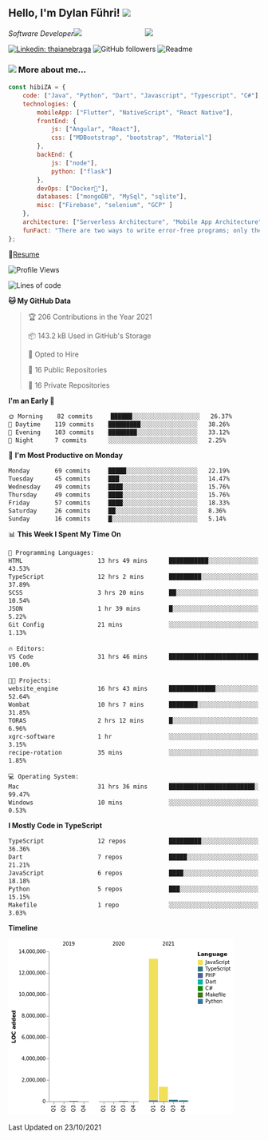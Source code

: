 <h2>Hello, I'm Dylan Führi! <img src="https://media.giphy.com/media/12oufCB0MyZ1Go/giphy.gif" width="50"></h2>
<img align='right' src="https://media.giphy.com/media/836HiJc7pgzy8iNXCn/giphy.gif" width="230">
<p><em>Software Developer</a><img src="https://media.giphy.com/media/WUlplcMpOCEmTGBtBW/giphy.gif" width="30"> 
</em></p>

[![Linkedin: thaianebraga](https://img.shields.io/badge/-Dylan-blue?style=flat-square&logo=Linkedin&logoColor=white&link=https://www.linkedin.com/in/dylan-fuhri/)](https://www.linkedin.com/in/dylan-fuhri/)
![GitHub followers](https://img.shields.io/github/followers/HibiZA?style=social)
![Readme](https://github.com/HibiZA/HibiZA/workflows/Readme/badge.svg)

### <img src="https://media.giphy.com/media/VgCDAzcKvsR6OM0uWg/giphy.gif" width="50"> More about me...  

```javascript
const hibiZA = {
    code: ["Java", "Python", "Dart", "Javascript", "Typescript", "C#"],
    technologies: {
        mobileApp: ["Flutter", "NativeScript", "React Native"],
        frontEnd: {
            js: ["Angular", "React"],
            css: ["MDBootstrap", "bootstrap", "Material"]
        },
        backEnd: {
            js: ["node"],
            python: ["flask"]
        },
        devOps: ["Docker🐳"],
        databases: ["mongoDB", "MySql", "sqlite"],
        misc: ["Firebase", "selenium", "GCP" ]
    },
    architecture: ["Serverless Architecture", "Mobile App Architecture"],
    funFact: "There are two ways to write error-free programs; only the third one works"
};
```
📝[Resume](https://drive.google.com/file/d/1RjxKCcvUeoyYgnL_eCwQ9zay77Ayr0Xu/view?usp=sharing)
<!--START_SECTION:waka-->
![Profile Views](http://img.shields.io/badge/Profile%20Views-0-blue)

![Lines of code](https://img.shields.io/badge/From%20Hello%20World%20I%27ve%20Written-15.1%20million%20lines%20of%20code-blue)

**🐱 My GitHub Data** 

> 🏆 206 Contributions in the Year 2021
 > 
> 📦 143.2 kB Used in GitHub's Storage 
 > 
> 💼 Opted to Hire
 > 
> 📜 16 Public Repositories 
 > 
> 🔑 16 Private Repositories  
 > 
**I'm an Early 🐤** 

```text
🌞 Morning    82 commits     ██████░░░░░░░░░░░░░░░░░░░   26.37% 
🌆 Daytime    119 commits    █████████░░░░░░░░░░░░░░░░   38.26% 
🌃 Evening    103 commits    ████████░░░░░░░░░░░░░░░░░   33.12% 
🌙 Night      7 commits      ░░░░░░░░░░░░░░░░░░░░░░░░░   2.25%

```
📅 **I'm Most Productive on Monday** 

```text
Monday       69 commits     █████░░░░░░░░░░░░░░░░░░░░   22.19% 
Tuesday      45 commits     ███░░░░░░░░░░░░░░░░░░░░░░   14.47% 
Wednesday    49 commits     ████░░░░░░░░░░░░░░░░░░░░░   15.76% 
Thursday     49 commits     ████░░░░░░░░░░░░░░░░░░░░░   15.76% 
Friday       57 commits     ████░░░░░░░░░░░░░░░░░░░░░   18.33% 
Saturday     26 commits     ██░░░░░░░░░░░░░░░░░░░░░░░   8.36% 
Sunday       16 commits     █░░░░░░░░░░░░░░░░░░░░░░░░   5.14%

```


📊 **This Week I Spent My Time On** 

```text
💬 Programming Languages: 
HTML                     13 hrs 49 mins      ███████████░░░░░░░░░░░░░░   43.53% 
TypeScript               12 hrs 2 mins       █████████░░░░░░░░░░░░░░░░   37.89% 
SCSS                     3 hrs 20 mins       ██░░░░░░░░░░░░░░░░░░░░░░░   10.54% 
JSON                     1 hr 39 mins        █░░░░░░░░░░░░░░░░░░░░░░░░   5.22% 
Git Config               21 mins             ░░░░░░░░░░░░░░░░░░░░░░░░░   1.13%

🔥 Editors: 
VS Code                  31 hrs 46 mins      █████████████████████████   100.0%

🐱‍💻 Projects: 
website_engine           16 hrs 43 mins      █████████████░░░░░░░░░░░░   52.64% 
Wombat                   10 hrs 7 mins       ████████░░░░░░░░░░░░░░░░░   31.85% 
TORAS                    2 hrs 12 mins       █░░░░░░░░░░░░░░░░░░░░░░░░   6.96% 
xgrc-software            1 hr                ░░░░░░░░░░░░░░░░░░░░░░░░░   3.15% 
recipe-rotation          35 mins             ░░░░░░░░░░░░░░░░░░░░░░░░░   1.85%

💻 Operating System: 
Mac                      31 hrs 36 mins      ████████████████████████░   99.47% 
Windows                  10 mins             ░░░░░░░░░░░░░░░░░░░░░░░░░   0.53%

```

**I Mostly Code in TypeScript** 

```text
TypeScript               12 repos            █████████░░░░░░░░░░░░░░░░   36.36% 
Dart                     7 repos             █████░░░░░░░░░░░░░░░░░░░░   21.21% 
JavaScript               6 repos             ████░░░░░░░░░░░░░░░░░░░░░   18.18% 
Python                   5 repos             ███░░░░░░░░░░░░░░░░░░░░░░   15.15% 
Makefile                 1 repo              ░░░░░░░░░░░░░░░░░░░░░░░░░   3.03%

```


**Timeline**

![Chart not found](https://raw.githubusercontent.com/HibiZA/HibiZA/master/charts/bar_graph.png) 


 Last Updated on 23/10/2021
<!--END_SECTION:waka-->
